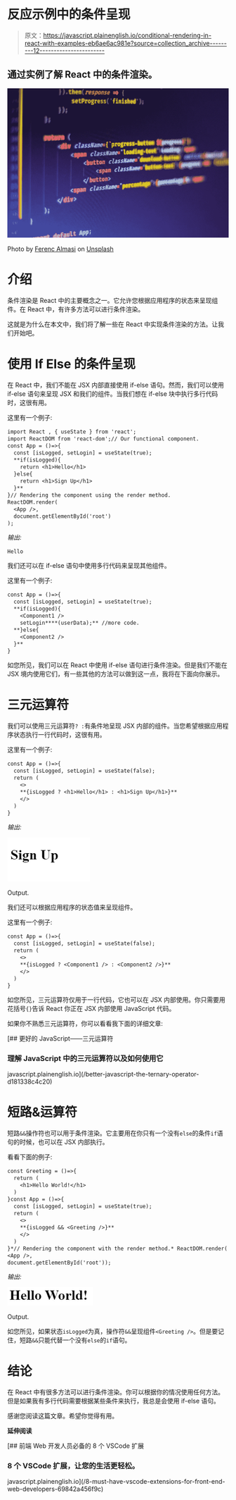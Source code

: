 # 反应示例中的条件呈现

> 原文：<https://javascript.plainenglish.io/conditional-rendering-in-react-with-examples-eb6ae6ac981e?source=collection_archive---------12----------------------->

## 通过实例了解 React 中的条件渲染。

![](img/bdb3e19d2750c1713965c30e6f04171d.png)

Photo by [Ferenc Almasi](https://unsplash.com/@flowforfrank?utm_source=medium&utm_medium=referral) on [Unsplash](https://unsplash.com?utm_source=medium&utm_medium=referral)

# 介绍

条件渲染是 React 中的主要概念之一。它允许您根据应用程序的状态来呈现组件。在 React 中，有许多方法可以进行条件渲染。

这就是为什么在本文中，我们将了解一些在 React 中实现条件渲染的方法。让我们开始吧。

# 使用 If Else 的条件呈现

在 React 中，我们不能在 JSX 内部直接使用 if-else 语句。然而，我们可以使用 if-else 语句来呈现 JSX 和我们的组件。当我们想在 if-else 块中执行多行代码时，这很有用。

这里有一个例子:

```
import React , { useState } from 'react';
import ReactDOM from 'react-dom';// Our functional component.
const App = ()=>{
  const [isLogged, setLogin] = useState(true);
  **if(isLogged){
    return <h1>Hello</h1>
  }else{
    return <h1>Sign Up</h1>
  }**
}// Rendering the component using the render method.
ReactDOM.render(
  <App />,
  document.getElementById('root')
);
```

*输出:*

```
Hello
```

我们还可以在 if-else 语句中使用多行代码来呈现其他组件。

这里有一个例子:

```
const App = ()=>{
  const [isLogged, setLogin] = useState(true);
  **if(isLogged){
    <Component1 />
    setLogin****(userData);** //more code.
  **}else{
    <Component2 />
  }**
}
```

如您所见，我们可以在 React 中使用 if-else 语句进行条件渲染。但是我们不能在 JSX 境内使用它们，有一些其他的方法可以做到这一点，我将在下面向你展示。

# 三元运算符

我们可以使用三元运算符`? :`有条件地呈现 JSX 内部的组件。当您希望根据应用程序状态执行一行代码时，这很有用。

这里有一个例子:

```
const App = ()=>{
  const [isLogged, setLogin] = useState(false);
  return (
    <>
    **{isLogged ? <h1>Hello</h1> : <h1>Sign Up</h1>}**
    </>
  )
}
```

*输出:*

![](img/45f65d51fe116898c59b392f1201ab10.png)

Output.

我们还可以根据应用程序的状态值来呈现组件。

这里有一个例子:

```
const App = ()=>{
  const [isLogged, setLogin] = useState(false);
  return (
    <>
    **{isLogged ? <Component1 /> : <Component2 />}**
    </>
  )
}
```

如您所见，三元运算符仅用于一行代码，它也可以在 JSX 内部使用。你只需要用花括号`{}`告诉 React 你正在 JSX 内部使用 JavaScript 代码。

如果你不熟悉三元运算符，你可以看看我下面的详细文章:

[](/better-javascript-the-ternary-operator-d181338c4c20) [## 更好的 JavaScript——三元运算符

### 理解 JavaScript 中的三元运算符以及如何使用它

javascript.plainenglish.io](/better-javascript-the-ternary-operator-d181338c4c20) 

# 短路&运算符

短路`&&`操作符也可以用于条件渲染。它主要用在你只有一个没有`else`的条件`if`语句的时候，也可以在 JSX 内部执行。

看看下面的例子:

```
const Greeting = ()=>{
  return (
    <h1>Hello World!</h1>
  )
}const App = ()=>{
  const [isLogged, setLogin] = useState(true);
  return (
    <>
    **{isLogged && <Greeting />}**
    </>
  )
}*// Rendering the component with the render method.* ReactDOM.render(
<App />,
document.getElementById('root'));
```

*输出:*

![](img/23e87b3b9d40b4f5dbd09ed5b136ac4b.png)

Output.

如您所见，如果状态`isLogged`为真，操作符`&&`呈现组件`<Greeting />`。但是要记住，短路`&&`只能代替一个没有`else`的`if`语句。

# 结论

在 React 中有很多方法可以进行条件渲染。你可以根据你的情况使用任何方法。但是如果我有多行代码需要根据某些条件来执行，我总是会使用 if-else 语句。

感谢您阅读这篇文章。希望你觉得有用。

**延伸阅读**

[](/8-must-have-vscode-extensions-for-front-end-web-developers-69842a456f9c) [## 前端 Web 开发人员必备的 8 个 VSCode 扩展

### 8 个 VSCode 扩展，让您的生活更轻松。

javascript.plainenglish.io](/8-must-have-vscode-extensions-for-front-end-web-developers-69842a456f9c)